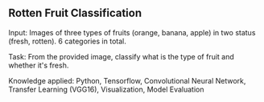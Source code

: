 <H2> Rotten Fruit Classification </H2>

Input: Images of three types of fruits (orange, banana, apple) in two status (fresh, rotten). 6 categories in total.

Task: From the provided image, classify what is the type of fruit and whether it's fresh.

Knowledge applied: Python, Tensorflow, Convolutional Neural Network, Transfer Learning (VGG16), Visualization, Model Evaluation

